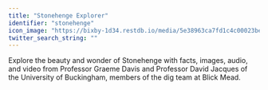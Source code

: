```yaml
---
title: "Stonehenge Explorer"
identifier: "stonehenge"
icon_image: "https://bixby-1d34.restdb.io/media/5e38963ca7fd1c4c00023be4"
twitter_search_string: ""
---
```

Explore the beauty and wonder of Stonehenge with facts, images, audio, and video from Professor Graeme Davis and Professor David Jacques of the University of Buckingham, members of the dig team at Blick Mead.